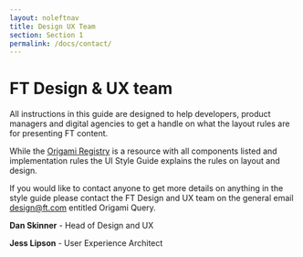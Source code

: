 ```yaml
---
layout: noleftnav
title: Design UX Team
section: Section 1
permalink: /docs/contact/
---
```


# FT Design & UX team

All instructions in this guide are designed to help developers, product managers and digital agencies to get a handle on what the layout rules are for presenting FT content.

While the <a href="http://registry.origami.ft.com/components">Origami Registry</a> is a resource with all components listed and implementation rules the UI Style Guide explains the rules on layout and design.

If you would like to contact anyone to get more details on anything in the style guide please contact the FT Design and UX team on the general email design@ft.com entitled Origami Query.

**Dan Skinner** - Head of Design and UX

**Jess Lipson** - User Experience Architect

